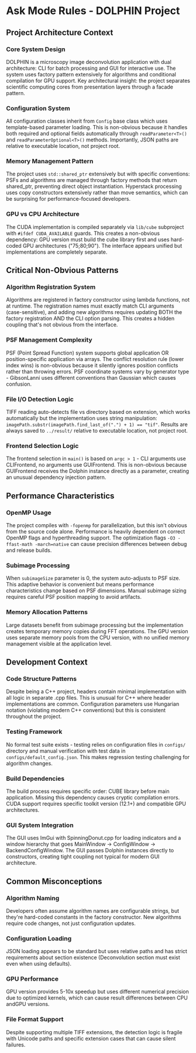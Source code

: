# Ask Mode Rules - DOLPHIN Project

## Project Architecture Context

### Core System Design
DOLPHIN is a microscopy image deconvolution application with dual architecture: CLI for batch processing and GUI for interactive use. The system uses factory pattern extensively for algorithms and conditional compilation for GPU support. Key architectural insight: the project separates scientific computing cores from presentation layers through a facade pattern.

### Configuration System
All configuration classes inherit from `Config` base class which uses template-based parameter loading. This is non-obvious because it handles both required and optional fields automatically through `readParameter<T>()` and `readParameterOptional<T>()` methods. Importantly, JSON paths are relative to executable location, not project root.

### Memory Management Pattern
The project uses `std::shared_ptr` extensively but with specific conventions: PSFs and algorithms are managed through factory methods that return shared_ptr, preventing direct object instantiation. Hyperstack processing uses copy constructors extensively rather than move semantics, which can be surprising for performance-focused developers.

### GPU vs CPU Architecture
The CUDA implementation is compiled separately via `lib/cube` subproject with `#ifdef CUDA_AVAILABLE` guards. This creates a non-obvious dependency: GPU version must build the cube library first and uses hard-coded GPU architectures ("75;80;90"). The interface appears unified but implementations are completely separate.

## Critical Non-Obvious Patterns

### Algorithm Registration System
Algorithms are registered in factory constructor using lambda functions, not at runtime. The registration names must exactly match CLI arguments (case-sensitive), and adding new algorithms requires updating BOTH the factory registration AND the CLI option parsing. This creates a hidden coupling that's not obvious from the interface.

### PSF Management Complexity
PSF (Point Spread Function) system supports global application OR position-specific application via arrays. The conflict resolution rule (lower index wins) is non-obvious because it silently ignores position conflicts rather than throwing errors. PSF coordinate systems vary by generator type - GibsonLanni uses different conventions than Gaussian which causes confusion.

### File I/O Detection Logic
TIFF reading auto-detects file vs directory based on extension, which works automatically but the implementation uses string manipulation: `imagePath.substr(imagePath.find_last_of(".") + 1) == "tif"`. Results are always saved to `../result/` relative to executable location, not project root.

### Frontend Selection Logic
The frontend selection in `main()` is based on `argc > 1` - CLI arguments use CLIFrontend, no arguments use GUIFrontend. This is non-obvious because GUIFrontend receives the Dolphin instance directly as a parameter, creating an unusual dependency injection pattern.

## Performance Characteristics

### OpenMP Usage
The project compiles with `-fopenmp` for parallelization, but this isn't obvious from the source code alone. Performance is heavily dependent on correct OpenMP flags and hyperthreading support. The optimization flags `-O3 -ffast-math -march=native` can cause precision differences between debug and release builds.

### Subimage Processing
When `subimageSize` parameter is 0, the system auto-adjusts to PSF size. This adaptive behavior is convenient but means performance characteristics change based on PSF dimensions. Manual subimage sizing requires careful PSF position mapping to avoid artifacts.

### Memory Allocation Patterns
Large datasets benefit from subimage processing but the implementation creates temporary memory copies during FFT operations. The GPU version uses separate memory pools from the CPU version, with no unified memory management visible at the application level.

## Development Context

### Code Structure Patterns
Despite being a C++ project, headers contain minimal implementation with all logic in separate .cpp files. This is unusual for C++ where header implementations are common. Configuration parameters use Hungarian notation (violating modern C++ conventions) but this is consistent throughout the project.

### Testing Framework
No formal test suite exists - testing relies on configuration files in `configs/` directory and manual verification with test data in `configs/default_config.json`. This makes regression testing challenging for algorithm changes.

### Build Dependencies
The build process requires specific order: CUBE library before main application. Missing this dependency causes cryptic compilation errors. CUDA support requires specific toolkit version (12.1+) and compatible GPU architectures.

### GUI System Integration
The GUI uses ImGui with SpinningDonut.cpp for loading indicators and a window hierarchy that goes MainWindow -> ConfigWindow -> BackendConfigWindow. The GUI passes Dolphin instances directly to constructors, creating tight coupling not typical for modern GUI architecture.

## Common Misconceptions

### Algorithm Naming
Developers often assume algorithm names are configurable strings, but they're hard-coded constants in the factory constructor. New algorithms require code changes, not just configuration updates.

### Configuration Loading
JSON loading appears to be standard but uses relative paths and has strict requirements about section existence (Deconvolution section must exist even when using defaults).

### GPU Performance
GPU version provides 5-10x speedup but uses different numerical precision due to optimized kernels, which can cause result differences between CPU andGPU versions.

### File Format Support
Despite supporting multiple TIFF extensions, the detection logic is fragile with Unicode paths and specific extension cases that can cause silent failures.